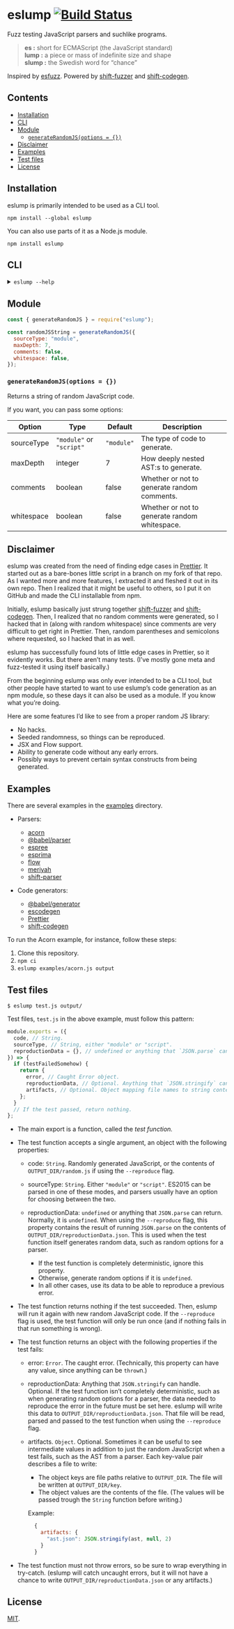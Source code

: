 # eslump [![Build Status][ci-badge]][ci-link]

Fuzz testing JavaScript parsers and suchlike programs.

> **es :** short for ECMAScript (the JavaScript standard)  
> **lump :** a piece or mass of indefinite size and shape  
> **slump :** the Swedish word for “chance”

Inspired by [esfuzz]. Powered by [shift-fuzzer] and [shift-codegen].

## Contents

<!-- prettier-ignore-start -->
<!-- START doctoc generated TOC please keep comment here to allow auto update -->
<!-- DON'T EDIT THIS SECTION, INSTEAD RE-RUN doctoc TO UPDATE -->

- [Installation](#installation)
- [CLI](#cli)
- [Module](#module)
  - [`generateRandomJS(options = {})`](#generaterandomjsoptions--)
- [Disclaimer](#disclaimer)
- [Examples](#examples)
- [Test files](#test-files)
- [License](#license)

<!-- END doctoc generated TOC please keep comment here to allow auto update -->
<!-- prettier-ignore-end -->

## Installation

eslump is primarily intended to be used as a CLI tool.

```
npm install --global eslump
```

You can also use parts of it as a Node.js module.

```
npm install eslump
```

## CLI

<details>

<summary><code>eslump --help</code></summary>

```
Usage: eslump [options]
   or: eslump TEST_FILE OUTPUT_DIR [options]

Options:

  --max-depth Number    The maximum depth of the random JavaScript. - default: 7
  --source-type String  Parsing mode. - either: module or script - default: module
  --whitespace          Randomize the whitespace in the random JavaScript.
  --comments            Insert random comments into the random JavaScript.
  -r, --reproduce       Reproduce a previous error using files in OUTPUT_DIR.
  -h, --help            Show help
  -v, --version         Show version

When no arguments are provided, random JavaScript is printed to stdout.
Otherwise, TEST_FILE is executed until an error occurs, or you kill the
program. When an error occurs, the error is printed to stdout and files
are written to OUTPUT_DIR:

  - random.js contains the random JavaScript that caused the error.
  - random.backup.js is a backup of random.js.
  - reproductionData.json contains additional data defined by TEST_FILE
    needed to reproduce the error caused by random.js, if any.
  - Other files, if any, are defined by TEST_FILE.

OUTPUT_DIR is created as with `mkdir -p` if non-existent.

For information on how to write a TEST_FILE, see:
https://github.com/lydell/eslump#test-files

Examples:

  # See how "prettier" pretty-prints random JavaScript.
  $ eslump | prettier --parser babel

  # Run test.js and save the results in output/.
  $ eslump test.js output/

  # Narrow down the needed JavaScript to produce the error.
  # output/random.backup.js is handy if you go too far.
  $ vim output/random.js

  # Reproduce the narrowed down case.
  $ eslump test.js output/ --reproduce
```

</details>

## Module

```js
const { generateRandomJS } = require("eslump");

const randomJSString = generateRandomJS({
  sourceType: "module",
  maxDepth: 7,
  comments: false,
  whitespace: false,
});
```

### `generateRandomJS(options = {})`

Returns a string of random JavaScript code.

If you want, you can pass some options:

| Option | Type | Default | Description |
| --- | --- | --- | --- |
| sourceType | `"module"` or `"script"` | `"module"` | The type of code to generate. |
| maxDepth | integer | 7 | How deeply nested AST:s to generate. |
| comments | boolean | false | Whether or not to generate random comments. |
| whitespace | boolean | false | Whether or not to generate random whitespace. |

## Disclaimer

eslump was created from the need of finding edge cases in [Prettier]. It started out as a bare-bones little script in a branch on my fork of that repo. As I wanted more and more features, I extracted it and fleshed it out in its own repo. Then I realized that it might be useful to others, so I put it on GitHub and made the CLI installable from npm.

Initially, eslump basically just strung together [shift-fuzzer] and [shift-codegen]. Then, I realized that no random comments were generated, so I hacked that in (along with random whitespace) since comments are very difficult to get right in Prettier. Then, random parentheses and semicolons where requested, so I hacked that in as well.

eslump has successfully found lots of little edge cases in Prettier, so it evidently works. But there aren’t many tests. (I’ve mostly gone meta and fuzz-tested it using itself basically.)

From the beginning eslump was only ever intended to be a CLI tool, but other people have started to want to use eslump’s code generation as an npm module, so these days it can also be used as a module. If you know what you’re doing.

Here are some features I’d like to see from a proper random JS library:

- No hacks.
- Seeded randomness, so things can be reproduced.
- JSX and Flow support.
- Ability to generate code without any early errors.
- Possibly ways to prevent certain syntax constructs from being generated.

## Examples

There are several examples in the [examples] directory.

- Parsers:

  - [acorn]
  - [@babel/parser]
  - [espree]
  - [esprima]
  - [flow]
  - [meriyah]
  - [shift-parser]

- Code generators:
  - [@babel/generator]
  - [escodegen]
  - [Prettier]
  - [shift-codegen]

To run the Acorn example, for instance, follow these steps:

1. Clone this repository.
2. `npm ci`
3. `eslump examples/acorn.js output`

## Test files

```
$ eslump test.js output/
```

Test files, `test.js` in the above example, must follow this pattern:

```js
module.exports = ({
  code, // String.
  sourceType, // String, either "module" or "script".
  reproductionData = {}, // undefined or anything that `JSON.parse` can return.
}) => {
  if (testFailedSomehow) {
    return {
      error, // Caught Error object.
      reproductionData, // Optional. Anything that `JSON.stringify` can handle.
      artifacts, // Optional. Object mapping file names to string contents.
    };
  }
  // If the test passed, return nothing.
};
```

- The main export is a function, called the _test function._

- The test function accepts a single argument, an object with the following properties:

  - code: `String`. Randomly generated JavaScript, or the contents of `OUTPUT_DIR/random.js` if using the `--reproduce` flag.

  - sourceType: `String`. Either `"module"` or `"script"`. ES2015 can be parsed in one of these modes, and parsers usually have an option for choosing between the two.

  - reproductionData: `undefined` or anything that `JSON.parse` can return. Normally, it is `undefined`. When using the `--reproduce` flag, this property contains the result of running `JSON.parse` on the contents of `OUTPUT_DIR/reproductionData.json`. This is used when the test function itself generates random data, such as random options for a parser.

    - If the test function is completely deterministic, ignore this property.
    - Otherwise, generate random options if it is `undefined`.
    - In all other cases, use its data to be able to reproduce a previous error.

- The test function returns nothing if the test succeeded. Then, eslump will run it again with new random JavaScript code. If the `--reproduce` flag is used, the test function will only be run once (and if nothing fails in that run something is wrong).

- The test function returns an object with the following properties if the test fails:

  - error: `Error`. The caught error. (Technically, this property can have any value, since anything can be `throw`n.)

  - reproductionData: Anything that `JSON.stringify` can handle. Optional. If the test function isn’t completely deterministic, such as when generating random options for a parser, the data needed to reproduce the error in the future must be set here. eslump will write this data to `OUTPUT_DIR/reproductionData.json`. That file will be read, parsed and passed to the test function when using the `--reproduce` flag.

  - artifacts. `Object`. Optional. Sometimes it can be useful to see intermediate values in addition to just the random JavaScript when a test fails, such as the AST from a parser. Each key-value pair describes a file to write:

    - The object keys are file paths relative to `OUTPUT_DIR`. The file will be written at `OUTPUT_DIR/key`.
    - The object values are the contents of the file. (The values will be passed trough the `String` function before writing.)

    Example:

    ```js
      {
        artifacts: {
          "ast.json": JSON.stringify(ast, null, 2)
        }
      }
    ```

- The test function must not throw errors, so be sure to wrap everything in try-catch. (eslump will catch uncaught errors, but it will not have a chance to write `OUTPUT_DIR/reproductionData.json` or any artifacts.)

## License

[MIT](LICENSE).

[@babel/generator]: https://github.com/babel/babel/tree/master/packages/babel-generator
[@babel/parser]: https://babeljs.io/docs/en/babel-parser.html
[acorn]: https://github.com/acornjs/acorn
[ci-badge]: https://github.com/lydell/eslump/actions/workflows/test.yml/badge.svg
[ci-link]: https://github.com/lydell/eslump/actions
[doctoc]: https://github.com/thlorenz/doctoc
[escodegen]: https://github.com/estools/escodegen
[esfuzz]: https://github.com/estools/esfuzz
[eslint]: https://eslint.org/
[espree]: https://github.com/eslint/espree
[esprima]: https://github.com/jquery/esprima
[examples]: https://github.com/lydell/eslump/tree/main/examples
[flow]: https://github.com/facebook/flow
[jest]: https://jestjs.io/
[meriyah]: https://github.com/meriyah/meriyah
[node.js]: https://nodejs.org/en/
[npm]: https://www.npmjs.com/
[prettier]: https://github.com/prettier/prettier
[shift-codegen]: https://github.com/shapesecurity/shift-codegen-js
[shift-fuzzer]: https://github.com/shapesecurity/shift-fuzzer-js
[shift-parser]: https://github.com/shapesecurity/shift-parser-js
[typescript]: https://github.com/Microsoft/TypeScript
